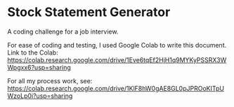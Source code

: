 # Stock Statement Generator

A coding challenge for a job interview.  

For ease of coding and testing, I used Google Colab to write this document. Link to the Colab: https://colab.research.google.com/drive/1Eve6tqEf2HjH1q9MYKyPSSRX3WWpgxx6?usp=sharing

For all my process work, see: https://colab.research.google.com/drive/1KlF8hW0gAE8GL0pJPROoKITpUWzoLp0i?usp=sharing
